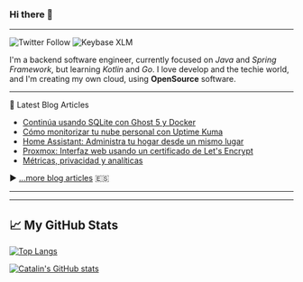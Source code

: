 ### Hi there 👋

<!--
**parrazam/parrazam** is a ✨ _special_ ✨ repository because its `README.md` (this file) appears on your GitHub profile.

Here are some ideas to get you started:

- 🔭 I’m currently working on ...
- 🌱 I’m currently learning ...
- 👯 I’m looking to collaborate on ...
- 🤔 I’m looking for help with ...
- 💬 Ask me about ...
- 📫 How to reach me: ...
- 😄 Pronouns: ...
- ⚡ Fun fact: ...
-->

---
![Twitter Follow](https://img.shields.io/twitter/follow/parra?style=social)
![Keybase XLM](https://img.shields.io/keybase/xlm/parrazam?style=flat-square)


I'm a backend software engineer, currently focused on _Java_ and _Spring Framework_, but learning _Kotlin_ and _Go_. I love develop and the techie world, and I'm creating my own cloud, using **OpenSource** software.

---
📘 Latest Blog Articles

<!-- BLOG-POST-LIST:START -->
- [Continúa usando SQLite con Ghost 5 y Docker](https://blog.parravidales.es/continua-usando-sqlite-con-ghost-5-y-docker/)
- [Cómo monitorizar tu nube personal con Uptime Kuma](https://blog.parravidales.es/como-monitorizar-tu-nube-personal-con-uptime-kuma/)
- [Home Assistant: Administra tu hogar desde un mismo lugar](https://blog.parravidales.es/home-assistant-administra-tu-hogar-desde-un-mismo-lugar/)
- [Proxmox: Interfaz web usando un certificado de Let&#39;s Encrypt](https://blog.parravidales.es/proxmox-interfaz-web-usando-un-certificado-de-lets-encrypt/)
- [Métricas, privacidad y analíticas](https://blog.parravidales.es/metricas-privacidad-y-analiticas/)
<!-- BLOG-POST-LIST:END -->

▶ [...more blog articles](https://blog.parravidales.es) :es:

---
---

## &#x1f4c8; My GitHub Stats

[![Top Langs](https://github-readme-stats.vercel.app/api/top-langs/?username=parrazam&hide=css&theme=dark)](https://github.com/anuraghazra/github-readme-stats)

[![Catalin's GitHub stats](https://github-readme-stats.vercel.app/api?username=parrazam&theme=dark)](https://github.com/anuraghazra/github-readme-stats)
